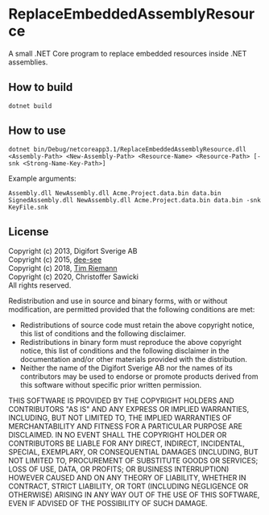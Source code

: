 # ReplaceEmbeddedAssemblyResource

A small .NET Core program to replace embedded resources inside .NET assemblies.

## How to build

    dotnet build

## How to use

    dotnet bin/Debug/netcoreapp3.1/ReplaceEmbeddedAssemblyResource.dll <Assembly-Path> <New-Assembly-Path> <Resource-Name> <Resource-Path> [-snk <Strong-Name-Key-Path>]

Example arguments: 

    Assembly.dll NewAssembly.dll Acme.Project.data.bin data.bin
    SignedAssembly.dll NewAssembly.dll Acme.Project.data.bin data.bin -snk KeyFile.snk

## License

Copyright (c) 2013, Digifort Sverige AB  
Copyright (c) 2015, [dee-see](https://github.com/dee-see/)  
Copyright (c) 2018, [Tim Riemann](https://github.com/Octoate/)  
Copyright (c) 2020, Christoffer Sawicki  
All rights reserved.

Redistribution and use in source and binary forms, with or without modification,
are permitted provided that the following conditions are met:

* Redistributions of source code must retain the above copyright notice, this
  list of conditions and the following disclaimer.
* Redistributions in binary
  form must reproduce the above copyright notice, this list of conditions and the
  following disclaimer in the documentation and/or other materials provided with
  the distribution.
* Neither the name of the Digifort Sverige AB nor the names of
  its contributors may be used to endorse or promote products derived from this
  software without specific prior written permission.

THIS SOFTWARE IS PROVIDED BY THE COPYRIGHT HOLDERS AND CONTRIBUTORS "AS IS" AND
ANY EXPRESS OR IMPLIED WARRANTIES, INCLUDING, BUT NOT LIMITED TO, THE IMPLIED
WARRANTIES OF MERCHANTABILITY AND FITNESS FOR A PARTICULAR PURPOSE ARE
DISCLAIMED. IN NO EVENT SHALL THE COPYRIGHT HOLDER OR CONTRIBUTORS BE LIABLE FOR
ANY DIRECT, INDIRECT, INCIDENTAL, SPECIAL, EXEMPLARY, OR CONSEQUENTIAL DAMAGES
(INCLUDING, BUT NOT LIMITED TO, PROCUREMENT OF SUBSTITUTE GOODS OR SERVICES;
LOSS OF USE, DATA, OR PROFITS; OR BUSINESS INTERRUPTION) HOWEVER CAUSED AND ON
ANY THEORY OF LIABILITY, WHETHER IN CONTRACT, STRICT LIABILITY, OR TORT
(INCLUDING NEGLIGENCE OR OTHERWISE) ARISING IN ANY WAY OUT OF THE USE OF THIS
SOFTWARE, EVEN IF ADVISED OF THE POSSIBILITY OF SUCH DAMAGE.
